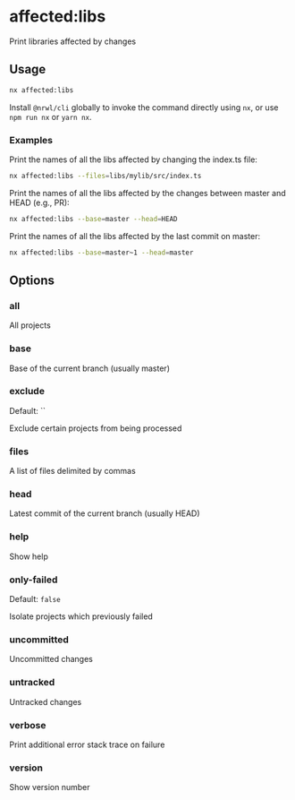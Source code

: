 # affected:libs

Print libraries affected by changes

## Usage

```bash
nx affected:libs
```

Install `@nrwl/cli` globally to invoke the command directly using `nx`, or use `npm run nx` or `yarn nx`.  
 ### Examples
Print the names of all the libs affected by changing the index.ts file:

```bash
nx affected:libs --files=libs/mylib/src/index.ts
```

Print the names of all the libs affected by the changes between master and HEAD (e.g., PR):

```bash
nx affected:libs --base=master --head=HEAD
```

Print the names of all the libs affected by the last commit on master:

```bash
nx affected:libs --base=master~1 --head=master
```

## Options

### all

All projects

### base

Base of the current branch (usually master)

### exclude

Default: ``

Exclude certain projects from being processed

### files

A list of files delimited by commas

### head

Latest commit of the current branch (usually HEAD)

### help

Show help

### only-failed

Default: `false`

Isolate projects which previously failed

### uncommitted

Uncommitted changes

### untracked

Untracked changes

### verbose

Print additional error stack trace on failure

### version

Show version number
